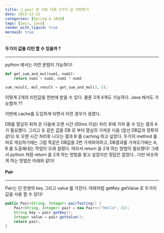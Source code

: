 ```yaml
---
title: 👫 pair 로 서로 다른 2가지 값 리턴하기
date: 2023-12-21
categories: [Spring & JAVA]
tags: [pair, java]
render_with_liquid: true
mermaid: true
---
```

#### 두가지 값을 리턴 할 수 있을까 ?
---
python 에서는 이런 문법이 가능하다!
```python
def get_sum_and_mul(num1, num2):
	return num1 + num2, num1 * num2

sum_result, mul_result = get_sum_and_mul(3, 5);
```
이렇게 2개의 리턴값을 한번에 받을 수 있다. 물론 3개 4개도 가능하다. Java 에서도 가능할까 ??

이번에 cache를 도입하게 되면서 이런 경우가 생겼다.

DB를 열심히 뒤져 온 다음에 오랜 시간 (50ms 이상) 처리 후에 가져 올 수  있는 결과 A 가 필요했다.
그리고 또 같은 값을 DB 로 부터 열심히 가져온 다음 (앞선 DB값과 정확히 같다) 또 오랜 시간 처리후 나오는 결과 B 를 caching 하고 싶었다.
두가지 method 를 따로 캐싱하기에는 그럼 똑같은 DB값을 2번 가져와야하고, DB결과를 가져오기에는 A, B 를 도출해내는 작업이 오래 걸렸다. 따라서 return 을 2개 하는 방법이 필요했다!
그래서 python 처럼 return 을 2개 하는 방법을 찾고 싶었지만 정답은 없었다.. 다만 비슷하게 하는 방법은 아래와 같다!

#### Pair
---
Pair는 단 한쌍의 key 그리고 value 를 가진다. 아래처럼 getKey getValue 로 두가지 값을 사용 할 수 있다!

```java
public Pair<String, Integer> pairTesting() {
	Pair<String, Integer> pair = new Pair<>("Hello", 42);
	String key = pair.getKey();
	Integer value = pair.getValue();
	return pair;
}
```
